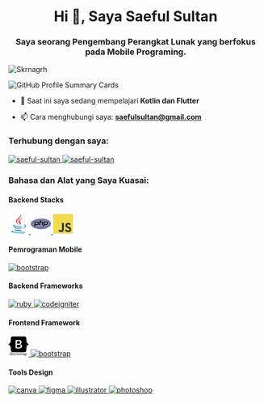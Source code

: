 <h1 align="center">Hi 👋, Saya Saeful Sultan</h1>
<h3 align="center">Saya seorang Pengembang Perangkat Lunak yang berfokus pada Mobile Programing.</h3>

<p align="left"> 
  <img src="https://komarev.com/ghpvc/?username=doforfuns&label=Profile%20views&color=0e75b6&style=flat" alt="Skrnagrh" /> 
</p>

![GitHub Profile Summary Cards](https://github-profile-summary-cards.vercel.app/api/cards/profile-details?username=doforfuns&theme=github)

- 🌱 Saat ini saya sedang mempelajari **Kotlin dan Flutter**

- 📫 Cara menghubungi saya: **saefulsultan@gmail.com**

<h3 align="left">Terhubung dengan saya:</h3>
<p align="left">
  <a href="https://linkedin.com/in/saeful-sultan/" target="blank">
    <img align="center" src="https://raw.githubusercontent.com/rahuldkjain/github-profile-readme-generator/master/src/images/icons/Social/linked-in-alt.svg" alt="saeful-sultan" height="30" width="40" />
  </a>  
  <a href="https://www.instagram.com/doforfuns/" target="blank">
    <img align="center" src="https://raw.githubusercontent.com/rahuldkjain/github-profile-readme-generator/master/src/images/icons/Social/instagram.svg" alt="saeful-sultan" height="30" width="40" />
  </a>  
</p>

<h3 align="left">Bahasa dan Alat yang Saya Kuasai:</h3>
<p align="left"> 
  <h4>Backend Stacks</h4>
  <p>
    <a href="https://www.java.com" target="_blank" rel="noreferrer"> 
      <img src="https://raw.githubusercontent.com/devicons/devicon/master/icons/java/java-original.svg" alt="java" width="40" height="40"/> 
    </a> 
    <a href="https://www.php.net" target="_blank" rel="noreferrer"> 
      <img src="https://raw.githubusercontent.com/devicons/devicon/master/icons/php/php-original.svg" alt="php" width="40" height="40"/> 
    </a>
    <a href="https://www.javascript.com" target="_blank" rel="noreferrer"> 
      <img src="https://raw.githubusercontent.com/devicons/devicon/master/icons/javascript/javascript-original.svg" alt="javascript" width="40" height="40"/> 
    </a>
    </p>
    
   <h4>Pemrograman Mobile</h4>
  <p>
    <a href="https://getbootstrap.com/" target="_blank" rel="noreferrer"> 
      <img src="https://cdn.jsdelivr.net/gh/devicons/devicon/icons/kotlin/kotlin-original.svg" alt="bootstrap" width="40" height="40"/> 
    </a>
  </p>
  
  <h4>Backend Frameworks</h4>
  <p>
    <a href="https://www.ruby-lang.org/id/" target="_blank" rel="noreferrer">
            <img src="https://cdn.jsdelivr.net/gh/devicons/devicon/icons/ruby/ruby-original.svg" alt="ruby" width="40" height="40" /> 
    </a> 
    <a href="https://codeigniter.com/" target="_blank" rel="noreferrer"> 
      <img src="https://cdn.jsdelivr.net/gh/devicons/devicon/icons/codeigniter/codeigniter-plain.svg" alt="codeigniter" width="40" height="40" />
    </a>
  </p>

  <h4>Frontend Framework</h4>
  <p>
    <a href="https://kotlinlang.org/" target="_blank" rel="noreferrer"> 
      <img src="https://raw.githubusercontent.com/devicons/devicon/master/icons/bootstrap/bootstrap-plain-wordmark.svg" alt="bootstrap" width="40" height="40"/> 
    </a>
    <a href="https://flutter.dev/" target="_blank" rel="noreferrer"> 
      <img src="https://cdn.jsdelivr.net/gh/devicons/devicon/icons/flutter/flutter-original.svg" alt="bootstrap" width="40" height="40"/> 
    </a>
  </p>

  <h4>Tools Design</h4>
  <p>
    <a href="https://www.canva.com/" target="_blank" rel="noreferrer"> 
       <img src="https://cdn.jsdelivr.net/gh/devicons/devicon/icons/canva/canva-original.svg" alt="canva" width="40" height="40" />
    </a>
    <a href="https://www.figma.com/" target="_blank" rel="noreferrer"> 
       <img src="https://cdn.jsdelivr.net/gh/devicons/devicon/icons/figma/figma-original.svg" alt="figma" width="40" height="40" />
    </a>
    <a href="https://www.adobe.com/products/illustrator.html" target="_blank" rel="noreferrer"> 
       <img src="https://cdn.jsdelivr.net/gh/devicons/devicon/icons/illustrator/illustrator-plain.svg" alt="illustrator" width="40" height="40" />
    </a>
    <a href="https://www.adobe.com/products/photoshop.html" target="_blank" rel="noreferrer"> 
       <img src="https://cdn.jsdelivr.net/gh/devicons/devicon/icons/photoshop/photoshop-plain.svg" alt="photoshop" width="40" height="40" />
    </a>
     </p>
</p>
